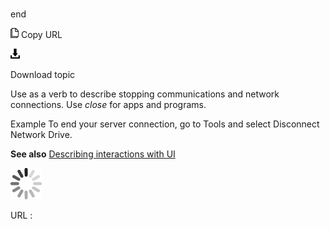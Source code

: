 # 

end

![Copy URL](media/end/Copy.png)
Copy URL

![Download](media/end/Download.png)

Download topic

Use as a verb to describe stopping communications and network connections. Use *close* for apps and programs.

Example To end your server connection, go to Tools and select Disconnect Network Drive.

**See also** [Describing interactions with UI](https://worldready.cloudapp.net/Styleguide/Read?id=2700&topicid=26472)

![In progress](media/end/activity-large.gif)

URL :
